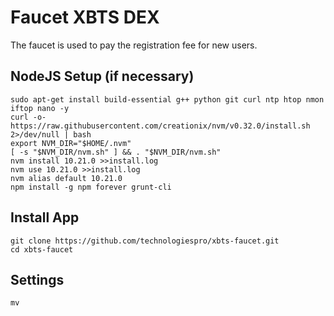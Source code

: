 # Faucet XBTS DEX

The faucet is used to pay the registration fee for new users.

## NodeJS Setup (if necessary)

```
sudo apt-get install build-essential g++ python git curl ntp htop nmon iftop nano -y
curl -o- https://raw.githubusercontent.com/creationix/nvm/v0.32.0/install.sh 2>/dev/null | bash
export NVM_DIR="$HOME/.nvm"
[ -s "$NVM_DIR/nvm.sh" ] && . "$NVM_DIR/nvm.sh"
nvm install 10.21.0 >>install.log
nvm use 10.21.0 >>install.log
nvm alias default 10.21.0
npm install -g npm forever grunt-cli
```

## Install App
```
git clone https://github.com/technologiespro/xbts-faucet.git
cd xbts-faucet
```

## Settings
```
mv
```